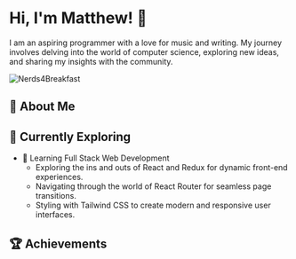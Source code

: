 # Hi, I'm Matthew! 👋

I am an aspiring programmer with a love for music and writing. My journey involves delving into the world of computer science, exploring new ideas, and sharing my insights with the community.

![Nerds4Breakfast](https://github-readme-stats.vercel.app/api?username=Nerds4Breakfast&theme=vue-dark&show_icons=true&hide_border=true&count_private=true)

## 🚀 About Me


## 🌱 Currently Exploring

- 🚀 Learning Full Stack Web Development
  - Exploring the ins and outs of React and Redux for dynamic front-end experiences.
  - Navigating through the world of React Router for seamless page transitions.
  - Styling with Tailwind CSS to create modern and responsive user interfaces.
  

 ## 🏆 Achievements



